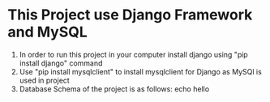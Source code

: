 # This Project use Django Framework and MySQL
1. In order to run this project in your computer install django using "pip install django" command 
2. Use "pip install mysqlclient" to install mysqlclient for Django as MySQl is used in project
3. Database Schema of the project is as follows:
echo hello
